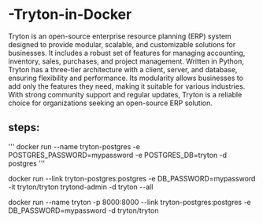# -Tryton-in-Docker

Tryton is an open-source enterprise resource planning (ERP) system designed to provide modular, scalable, and customizable solutions for businesses. It includes a robust set of features for managing accounting, inventory, sales, purchases, and project management. Written in Python, Tryton has a three-tier architecture with a client, server, and database, ensuring flexibility and performance. Its modularity allows businesses to add only the features they need, making it suitable for various industries. With strong community support and regular updates, Tryton is a reliable choice for organizations seeking an open-source ERP solution.
## steps:
'''
docker run --name tryton-postgres -e POSTGRES_PASSWORD=mypassword -e POSTGRES_DB=tryton -d postgres
'''

docker run --link tryton-postgres:postgres -e DB_PASSWORD=mypassword -it tryton/tryton trytond-admin -d tryton --all

docker run --name tryton -p 8000:8000 --link tryton-postgres:postgres -e DB_PASSWORD=mypassword -d tryton/tryton
